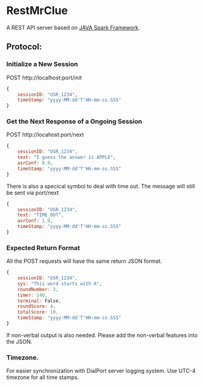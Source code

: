 # RestMrClue

A REST API server based on [JAVA Spark Framework](https://github.com/perwendel/spark).

## Protocol:
### Initialize a New Session
POST http://localhost:port/init

```javascript
{
    sessionID: "USR_1234",
    timeStamp: "yyyy-MM-dd'T'HH-mm-ss.SSS"
}
```

### Get the Next Response of a Ongoing Session
POST http://locahost:port/next

```javascript
{
    sessionID: "USR_1234",
    text: "I guess the answer is APPLE", 
    asrConf: 0.9,
    timeStamp: "yyyy-MM-dd'T'HH-mm-ss.SSS"
}
```
There is also a specical symbol to deal with time out. The message will
still be sent via port/next

```javascript
{
    sessionID: "USR_1234",
    text: "TIME_OUT", 
    asrConf: 1.0,
    timeStamp: "yyyy-MM-dd'T'HH-mm-ss.SSS"
}
```

### Expected Return Format

All the POST requests will have the same return JSON format. 
```javascript
{
    sessionID: "USR_1234",
    sys: "This word starts with A",
    roundNumber: 3,
    timer: 140,
    terminal: False,
    roundScore: 4,
    totalScore: 10,
    timeStamp: "yyyy-MM-dd'T'HH-mm-ss.SSS"
}
```
If non-verbal output is also needed. Please add the non-verbal features into the JSON.

### Timezone.
For easier synchronization with DialPort server logging system. Use UTC-4 timezone for all time stamps. 
